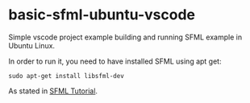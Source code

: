 # basic-sfml-ubuntu-vscode
Simple vscode project example building and running SFML example in Ubuntu Linux.

In order to run it, you need to have installed SFML using apt get:
```
sudo apt-get install libsfml-dev
```
As stated in [SFML Tutorial](https://www.sfml-dev.org/tutorials/2.5/start-linux.php).
